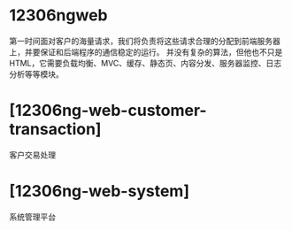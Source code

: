 12306ngweb
==========
第一时间面对客户的海量请求，我们将负责将这些请求合理的分配到前端服务器上，并要保证和后端程序的通信稳定的运行。
并没有复杂的算法，但他也不只是HTML，它需要负载均衡、MVC、缓存、静态页、内容分发、服务器监控、日志分析等等模块。

[12306ng-web-customer-transaction]
==========
客户交易处理

[12306ng-web-system]
==========
系统管理平台
